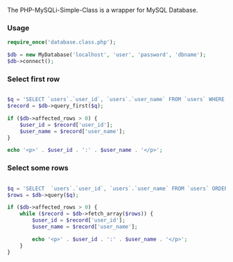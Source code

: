 The PHP-MySQLi-Simple-Class is a wrapper for MySQL Database.

### Usage
```php
require_once('database.class.php');

$db = new MyDatabase('localhost', 'user', 'password', 'dbname');
$db->connect();
```

### Select first row

```php

$q = 'SELECT `users`.`user_id`, `users`.`user_name` FROM `users` WHERE `users`.`user_id` = "1" ORDER BY `users`.`user_id` DESC LIMIT 1';
$record = $db->query_first($q);

if ($db->affected_rows > 0) {
    $user_id = $record['user_id'];
    $user_name = $record['user_name'];
}

echo '<p>' . $user_id . ':' . $user_name . '</p>';

```

### Select some rows

```php

$q = 'SELECT  `users`.`user_id`, `users`.`user_name` FROM `users` ORDER BY `users`.`user_id` DESC LIMIT 10';
$rows = $db->query($q);

if ($db->affected_rows > 0) {
    while ($record = $db->fetch_array($rows)) {
        $user_id = $record['user_id'];
        $user_name = $record['user_name'];

        echo '<p>' . $user_id . ':' . $user_name . '</p>';
    }
}


```